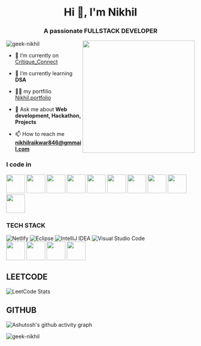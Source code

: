 <h1 align="center">Hi 👋, I'm Nikhil</h1>
<h3 align="center">A passionate FULLSTACK DEVELOPER</h3>

<img align = "right" height = "300" weight = "400" src = "https://user-images.githubusercontent.com/74038190/212741999-016fddbd-617a-4448-8042-0ecf907aea25.gif" >

<p align="left"> <img src="https://komarev.com/ghpvc/?username=geek-nikhil&label=Profile%20views&color=0e75b6&style=flat" alt="geek-nikhil" /> </p>


- 🔭 I’m currently on [Critique_Connect](https://github.com/geek-nikhil/Critique_Connect) 

- 🌱 I’m currently learning **DSA**

- 👨‍💻 my portfilio [Nikhil.portfolio](https://incredible-mochi-0175f3.netlify.app/)

- 💬 Ask me about **Web development, Hackathon, Projects**

- 📫 How to reach me **nikhilraikwar846@gmmail.com**


### I code in
<img height="50" width="50" src="https://img.icons8.com/color/48/000000/python.png" /> <img height="50" width="50" src="https://img.icons8.com/color/48/000000/c-programming.png" /> <img height="50" width="50" src="https://img.icons8.com/color/48/000000/java-coffee-cup-logo.png" /> <img height="50" width="50" src="https://img.icons8.com/color/48/000000/html-5.png" /> <img height="50" width="50" src="https://img.icons8.com/color/48/000000/css3.png" /> <img height="50" width="50" src="https://img.icons8.com/color/48/000000/javascript.png"/> <img height="50" width="50" src="https://img.icons8.com/color/48/000000/google-firebase-console.png"/> <img height="50" width="50" src="https://img.icons8.com/color/48/000000/mysql-logo.png"/> <img height="50" width="50" src="https://img.icons8.com/color/48/000000/mongodb.png"/> <img height="50" width="50" src="https://img.icons8.com/color/48/000000/nodejs.png"/> 

### TECH STACK 
![Netlify](https://img.shields.io/badge/netlify-%23000000.svg?style=for-the-badge&logo=netlify&logoColor=#00C7B7)
![Eclipse](https://img.shields.io/badge/Eclipse-FE7A16.svg?style=for-the-badge&logo=Eclipse&logoColor=white)
![IntelliJ IDEA](https://img.shields.io/badge/IntelliJIDEA-000000.svg?style=for-the-badge&logo=intellij-idea&logoColor=white)
![Visual Studio Code](https://img.shields.io/badge/Visual%20Studio%20Code-0078d7.svg?style=for-the-badge&logo=visual-studio-code&logoColor=white)
<br />
 <img height="50" width="50" src="https://img.icons8.com/color/50/000000/git.png"/> <img height="50" src="https://img.icons8.com/officel/480/null/java-eclipse.png"/> <img height="50" src="https://img.icons8.com/color/480/null/notion--v1.png" /> <img height="50" width="50" src="https://img.icons8.com/color/48/000000/figma--v1.png"/> 

## LEETCODE
 ![LeetCode Stats](https://leetcard.jacoblin.cool/nikhil846?theme=dark&font=Poly)

## GITHUB
  ![Ashutosh's github activity graph](https://github-readme-activity-graph.vercel.app/graph?username=geek-nikhil&bg_color=000000&color=fffaff&line=0e3503&point=ffffff&area=true&hide_border=true)

<p><img align="center" src="https://github-readme-streak-stats.herokuapp.com/?user=nikhil846&" alt="geek-nikhil" /></p>
